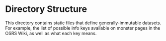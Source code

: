 # Directory Structure
This directory contains static files that define generally-immutable datasets. For example, the list
of possible info keys available on monster pages in the OSRS Wiki, as well as what each key means.
